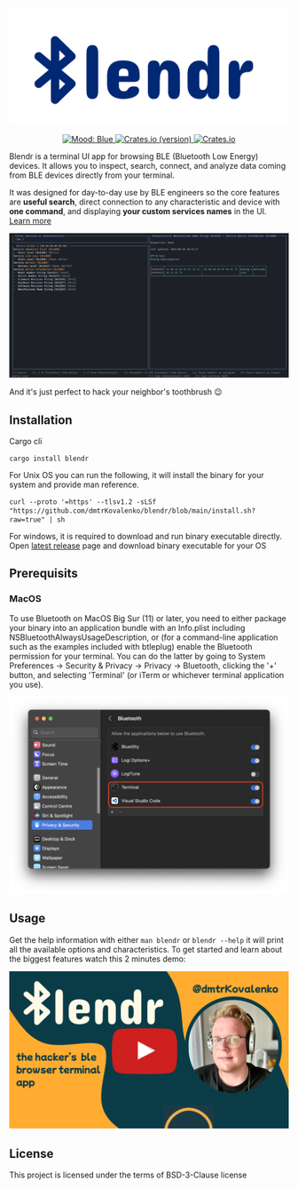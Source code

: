 <p align="center">
<picture>
  <source media="(prefers-color-scheme: dark)" srcset="./dark.png">
  <source media="(prefers-color-scheme: light)" srcset="./light.png">

  <img alt="blendr" src="./light.png">
</picture>
</p>


<p align="center">
 <a href="https://twitter.com/goose_plus_plus">
   <img alt="Mood: Blue" src="https://img.shields.io/badge/mood-blue-blue?style=for-the-badge">
 <a href="https://crates.io/crates/blendr">
 <a href="https://crates.io/crates/blendr">
   <img alt="Crates.io (version)" src="https://img.shields.io/crates/v/blendr?style=for-the-badge">  
 </a>
 <a href="https://github.com/dmtrKovalenko/blendr/blob/main/LICENSE">
   <img alt="Crates.io" src="https://img.shields.io/crates/l/blendr?style=for-the-badge">
 </a>
</p>


Blendr is a terminal UI app for browsing BLE (Bluetooth Low Energy) devices. It allows you to inspect, search, connect, and analyze data coming from BLE devices directly from your terminal.

It was designed for day-to-day use by BLE engineers so the core features are **useful search**, direct connection to any characteristic and device with **one command**, and displaying **your custom services names** in the UI. [Learn more](#usage)

<p align="center">
  <img alt="demo" src="./demo.png" />
</p>

And it's just perfect to hack your neighbor's toothbrush 😉 

## Installation 

Cargo cli

```
cargo install blendr
```

For Unix OS you can run the following, it will install the binary for your system and provide man reference.

```
curl --proto '=https' --tlsv1.2 -sLSf "https://github.com/dmtrKovalenko/blendr/blob/main/install.sh?raw=true" | sh
```

For windows, it is required to download and run binary executable directly. Open [latest release](https://github.com/dmtrKovalenko/blendr/releases/latest) page and download binary executable for your OS

## Prerequisits 

### MacOS

To use Bluetooth on MacOS Big Sur (11) or later, you need to either package your binary into an application bundle with an Info.plist including NSBluetoothAlwaysUsageDescription, or (for a command-line application such as the examples included with btleplug) enable the Bluetooth permission for your terminal. You can do the latter by going to System Preferences → Security & Privacy → Privacy → Bluetooth, clicking the '+' button, and selecting 'Terminal' (or iTerm or whichever terminal application you use).

<p align="center">
  <img alt="Bluetooth settings screenshot" src="./bluetooth-macos.png" />
</p>

## Usage 

Get the help information with either `man blendr` or `blendr --help` it will print all the available options and characteristics. To get started and learn about the biggest features watch this 2 minutes demo: 

<a href="https://youtu.be/5lRjzPYj0uE">
  <p align="center">
     <img alt="video preview" src="./youtube_preview.png" /> 
  </p>
</a>

## License 

This project is licensed under the terms of BSD-3-Clause license

